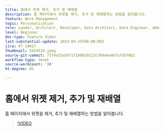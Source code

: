 ```yaml
---
title: 홈에서 위젯 제거, 추가 및 재배열
description: 홈 페이지에서 위젯을 제거, 추가 및 재배열하는 방법을 알아봅니다.
feature: Work Management
topic: Personalization
role: Leader, Architect, Developer, Data Architect, Data Engineer, Admin, User
level: Beginner
doc-type: Feature Video
last-substantial-update: 2023-09-25T00:00:00Z
jira: KT-14017
thumbnail: 3424529.jpeg
source-git-commit: 71f4e25a5971f16801b513c70de6e46fa7d5f0b2
workflow-type: tm+mt
source-wordcount: '38'
ht-degree: 0%

---
```



# 홈에서 위젯 제거, 추가 및 재배열

홈 페이지에서 위젯을 제거, 추가 및 재배열하는 방법을 알아봅니다.

>[!VIDEO](https://video.tv.adobe.com/v/3424529/?learn=on)
